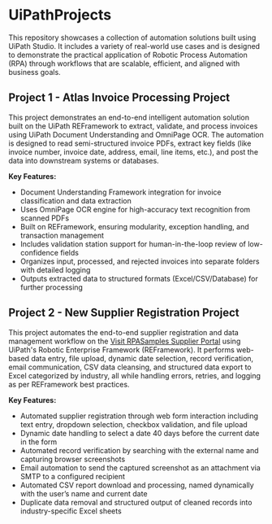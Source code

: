 # UiPathProjects
This repository showcases a collection of automation solutions built using UiPath Studio. It includes a variety of real-world use cases and is designed to demonstrate the practical application of Robotic Process Automation (RPA) through workflows that are scalable, efficient, and aligned with business goals.

## Project 1 - Atlas Invoice Processing Project
This project demonstrates an end-to-end intelligent automation solution built on the UiPath REFramework to extract, validate, and process invoices using UiPath Document Understanding and OmniPage OCR. The automation is designed to read semi-structured invoice PDFs, extract key fields (like invoice number, invoice date, address, email, line items, etc.), and post the data into downstream systems or databases.

**Key Features:**
* Document Understanding Framework integration for invoice classification and data extraction
* Uses OmniPage OCR engine for high-accuracy text recognition from scanned PDFs
* Built on REFramework, ensuring modularity, exception handling, and transaction management
* Includes validation station support for human-in-the-loop review of low-confidence fields
* Organizes input, processed, and rejected invoices into separate folders with detailed logging
* Outputs extracted data to structured formats (Excel/CSV/Database) for further processing

## Project 2 - New Supplier Registration Project
This project automates the end-to-end supplier registration and data management workflow on the [Visit RPASamples Supplier Portal](https://www.rpasamples.com) using UiPath's Robotic Enterprise Framework (REFramework). It performs web-based data entry, file upload, dynamic date selection, record verification, email communication, CSV data cleansing, and structured data export to Excel categorized by industry, all while handling errors, retries, and logging as per REFramework best practices.

**Key Features:**
* Automated supplier registration through web form interaction including text entry, dropdown selection, checkbox validation, and file upload
* Dynamic date handling to select a date 40 days before the current date in the form
* Automated record verification by searching with the external name and capturing browser screenshots
* Email automation to send the captured screenshot as an attachment via SMTP to a configured recipient
* Automated CSV report download and processing, named dynamically with the user’s name and current date
* Duplicate data removal and structured output of cleaned records into industry-specific Excel sheets
